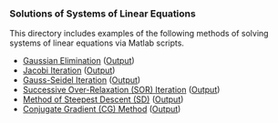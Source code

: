 ### Solutions of Systems of Linear Equations

This directory includes examples of the following methods of solving systems of linear equations via Matlab scripts.
- [Gaussian Elimination](https://github.com/baileyed/applied-numerical-methods/blob/main/Solution%20of%20Systems%20of%20Linear%20Equations/bailey_pset2_problem4.m) ([Output](https://github.com/baileyed/applied-numerical-methods/blob/main/Solution%20of%20Systems%20of%20Linear%20Equations/bailey_pset2_problem4.txt))
- [Jacobi Iteration](https://github.com/baileyed/applied-numerical-methods/blob/main/Solution%20of%20Systems%20of%20Linear%20Equations/bailey_pset4_problem1_a.m) ([Output](https://github.com/baileyed/applied-numerical-methods/blob/main/Solution%20of%20Systems%20of%20Linear%20Equations/bailey_pset4_problem1_a.txt))
- [Gauss-Seidel Iteration](https://github.com/baileyed/applied-numerical-methods/blob/main/Solution%20of%20Systems%20of%20Linear%20Equations/bailey_pset4_problem1_b.m) ([Output](https://github.com/baileyed/applied-numerical-methods/blob/main/Solution%20of%20Systems%20of%20Linear%20Equations/bailey_pset4_problem1_b.txt))
- [Successive Over-Relaxation (SOR) Iteration](https://github.com/baileyed/applied-numerical-methods/blob/main/Solution%20of%20Systems%20of%20Linear%20Equations/bailey_pset4_problem2_a.m) ([Output](https://github.com/baileyed/applied-numerical-methods/blob/main/Solution%20of%20Systems%20of%20Linear%20Equations/bailey_pset4_problem2_a.txt))
- [Method of Steepest Descent (SD)](https://github.com/baileyed/applied-numerical-methods/blob/main/Solution%20of%20Systems%20of%20Linear%20Equations/bailey_pset5_problem1_b.m) ([Output](https://github.com/baileyed/applied-numerical-methods/blob/main/Solution%20of%20Systems%20of%20Linear%20Equations/bailey_pset5_problem1_b.txt))
- [Conjugate Gradient (CG) Method](https://github.com/baileyed/applied-numerical-methods/blob/main/Solution%20of%20Systems%20of%20Linear%20Equations/bailey_pset5_problem1_c.m) ([Output](https://github.com/baileyed/applied-numerical-methods/blob/main/Solution%20of%20Systems%20of%20Linear%20Equations/bailey_pset5_problem1_c.txt))
